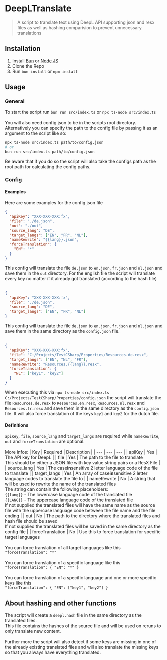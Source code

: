 # DeepLTranslate

> A script to translate text using DeepL API supporting json and resx files as well as hashing comparision to prevent unnecessary translations

## Installation

1. Install [Bun](https://bun.sh) or [Node JS](https://nodejs.org)
2. Clone the Repo
3. Run `bun install` or `npm install`

## Usage

### General

To start the script run `bun run src/index.ts` or `npx ts-node src/index.ts`
<br/>
<br/>
You will also need config.json to be in the scripts root directory.
<br/>
Alternatively you can specify the path to the config file by passing it as an argument to the script like so:

```bash
npx ts-node src/index.ts path/to/config.json
# or
bun run src/index.ts path/to/config.json
```

Be aware that if you do so the script will also take the configs path as the root path for calculating the config paths.

### Config

#### Examples

Here are some examples for the config.json file

```json
{
  "apiKey": "XXX-XXX-XXX:fx",
  "file": "./de.json",
  "out": "./out",
  "source_lang": "DE",
  "target_langs": ["EN", "FR", "NL"],
  "nameRewrite": "{{lang}}.json",
  "forceTranslation": {
    "EN": "*"
  }
}
```

This config will translate the file `de.json` to `en.json`, `fr.json` and `nl.json` and save them in the `out` directory. For the english file the script will translate every key no matter if it already got translated (according to the hash file)
<br/>
<br/>

```json
{
  "apiKey": "XXX-XXX-XXX:fx",
  "file": "./de.json",
  "source_lang": "DE",
  "target_langs": ["EN", "FR", "NL"]
}
```

This config will translate the file `de.json` to `en.json`, `fr.json` and `nl.json` and save them in the same directory as the `config.json` file.
<br/>
<br/>

```json
{
  "apiKey": "XXX-XXX-XXX:fx",
  "file": "C:/Projects/TestCSharp/Properties/Resources.de.resx",
  "target_langs": ["EN", "NL", "FR"],
  "nameRewrite": "Resources.{{lang}}.resx",
  "forceTranslation": {
    "NL": ["key1", "key2"]
  }
}
```

When executing this via `npx ts-node src/index.ts C:/Projects/TestCSharp/Properties/config.json` the script will translate the file `Resources.de.resx` to `Resources.en.resx`, `Resources.nl.resx` and `Resources.fr.resx` and save them in the same directory as the `config.json` file. It will also force translation of the keys `key1` and `key2` for the dutch file.

#### Definitions

`apiKey`, `file`, `source_lang` and `target_langs` are required while `nameRewrite`, `out` and `forceTranslation` are optional.
<br/>
<br/>
More infos:
| Key | Required | Description |
| --- | --- | --- |
| apiKey | Yes | The API key for DeepL |
| file | Yes | The path to the file to translate<br/>This should be either a JSON file with key value string pairs or a ResX File |
| source_lang | Yes | The case<b>in</b>sensitive 2 letter language code of the file to translate |
| target_langs | Yes | An array of case<b>in</b>sensitive 2 letter language codes to translate the file to |
| nameRewrite | No | A string that will be used to rewrite the name of the translated files<br/>The string can contain the following placeholders:<br/>`{{lang}}` - The lowercase language code of the translated file<br/>`{{LANG}}` - The uppercase language code of the translated file<br/>If not supplied the translated files will have the same name as the source file with the uppercase language code between the file name and the file ending |
| out | No | The path to the directory where the translated files and hash file should be saved<br/>If not supplied the translated files will be saved in the same directory as the config file |
| forceTranslation | No | Use this to force translation for specific target languages<br/><br/>You can force translation of all target languages like this<br/>`"forceTranslation": "*"`<br/><br/>You can force translation of a specific language like this<br/>`"forceTranslation": { "EN": "*" }`<br/><br/>You can force translation of a specific language and one or more specific keys like this<br/>`"forceTranslation": { "EN": ["key1", "key2"] }`

## About hashing and other functions

The script will create a `deepl.hash` file in the same directory as the translated files.
<br/>
This file contains the hashes of the source file and will be used on reruns to only translate new content.
<br/>
<br/>
Further more the script will also detect if some keys are missing in one of the already existing translated files and will also translate the missing keys so that you always have everything translated.
